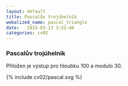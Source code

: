 ```yaml
---
layout: default
title: Pascalův trojúhelník
webalized_name: pascal_triangle
date:   2015-03-13 3:52:46
categories: cv02
---
```


<h3>Pascalův trojúhelník</h3>

Přiložen je výstup pro hloubku 100 a modulo 30.

{% include cv02/pascal.svg %}
<script src="http://gist-it.appspot.com/github/OndrejSlamecka/iv122/blob/gh-pages/assets/counting/pascal.py?slice=28:45"></script>
